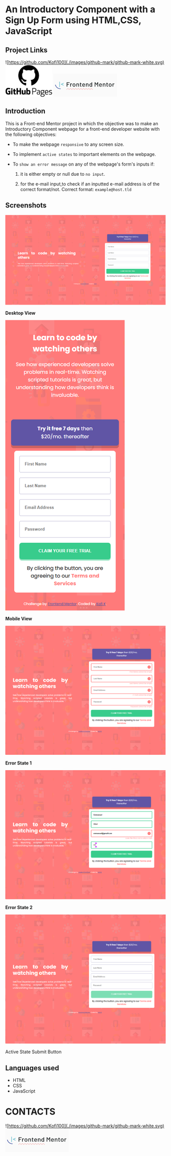 # An Introductory Component with a Sign Up Form using HTML,CSS, JavaScript
<!-- <style>
.links {
    display: flex;
    flex-direction: row;
    justify-content: center;
    align-items: center;
    column-gap: 32px;
}
</style> -->

## Project Links

<div class="links">

![https://github.com/Kofi100](./images/github-mark/github-mark-white.svg) 
<a href=""> <img src="./images/githubPages.jpg" style="height:100px"></a>
<a href="https://www.frontendmentor.io/profile/Kofi100"><img src="./images/frontEndMentor.png" style="width:200px"></a>

</div>

## Introduction
This is a Front-end Mentor project in which the objective was to make an Introductory Component webpage for a front-end developer website with the following objectives:

* To make the webpage `responsive` to any screen size.

* To implement `active states` to important elements on the webpage.

* To `show an error message` on any of the webpage's form's inputs if:
    1. it is either empty or null due to `no input`.

    2. for the e-mail input,to check if an inputted e-mail address is of the correct format/not.
    Correct format: `example@host.tld`


## Screenshots

![Desktop Mode](./desktopScreenshot.png)

**Desktop View**

![](./mobileScreenshot.png)

**Mobile View**

![](./errorState1.png)

**Error State 1**

![](./errorState2.png)

**Error State 2**

![](./activeStateSubmitBtn.png)

Active State Submit Button


## Languages used
- HTML
- CSS
- JavaScript

# CONTACTS

<div class="links">

![https://github.com/Kofi100](./images/github-mark/github-mark-white.svg)
<a href="https://www.frontendmentor.io/profile/Kofi100">
<img src="./images/frontEndMentor.png" style="width:200px"></a>

</div>